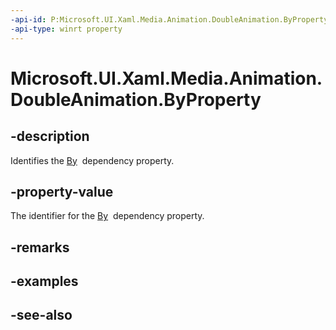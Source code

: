 ```yaml
---
-api-id: P:Microsoft.UI.Xaml.Media.Animation.DoubleAnimation.ByProperty
-api-type: winrt property
---
```


<!-- Property syntax
public Windows.UI.Xaml.DependencyProperty ByProperty { get; }
-->

# Microsoft.UI.Xaml.Media.Animation.DoubleAnimation.ByProperty

## -description
Identifies the [By](doubleanimation_by.md)  dependency property.

## -property-value
The identifier for the [By](doubleanimation_by.md)  dependency property.

## -remarks

## -examples

## -see-also
